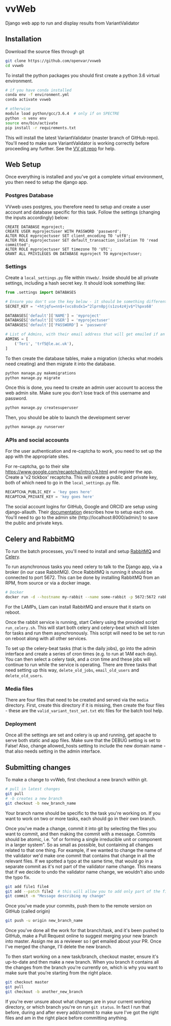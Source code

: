 # vvWeb

Django web app to run and display results from VariantValidator

## Installation

Download the source files through git

```bash
git clone https://github.com/openvar/vvweb
cd vvweb
```

To install the python packages you should first create a python 3.6 virtual environment.

```bash
# if you have conda installed
conda env -f environment.yml
conda activate vvweb

# otherwise
module load python/gcc/3.6.4  # only if on SPECTRE
python -m venv env
source env/bin/activate
pip install -r requirements.txt
```

This will install the latest VariantValidator (master branch of GitHub repo). You'll need to make sure VariantValidator is
working correctly before proceeding any further. See the [VV git repo](https://github.com/openvar/variantValidator) for help.


## Web Setup

Once everything is installed and you've got a complete virtual environment, you then need to setup the django app.

### Postgres Database

VVweb uses postgres, you therefore need to setup and create a user account and database specific for this task.
Follow the settings (changing the inputs accordingly) below:

```postgresql
CREATE DATABASE myproject;
CREATE USER myprojectuser WITH PASSWORD 'password';
ALTER ROLE myprojectuser SET client_encoding TO 'utf8';
ALTER ROLE myprojectuser SET default_transaction_isolation TO 'read committed';
ALTER ROLE myprojectuser SET timezone TO 'UTC';
GRANT ALL PRIVILEGES ON DATABASE myproject TO myprojectuser;
```

### Settings

Create a `local_settings.py` file within `VVweb/`. Inside should be all private settings, including a hash secret key. It should look something like:

```python
from .settings import DATABASES

# Ensure you don't use the key below - it should be something different!
SECRET_KEY = '+htjqfu=nn$+(vcs8sdx1=^2lprn8pj(s1zs4z4jv$*l%pxs68'

DATABASES['default']['NAME'] = 'myproject'
DATABASES['default']['USER'] = 'myprojectuser'
DATABASES['default']['PASSWORD'] = 'password'

# List of Admins, with their email address that will get emailed if an error is reported.
ADMINS = [
    ('Teri', 'trf5@le.ac.uk'),
]
```

To then create the database tables, make a migration (checks what models need creating) and then migrate it into the database.

```bash
python manage.py makemigrations
python manage.py migrate
```

Once this is done, you need to create an admin user account to access the web admin site. Make sure you don't lose track
of this username and password.

```bash
python manage.py createsuperuser
```

Then, you should be able to launch the development server

```bash
python manage.py runserver
```

### APIs and social accounts

For the user authentication and re-captcha to work, you need to set up the app with the appropriate sites.

For re-captcha, go to their site https://www.google.com/recaptcha/intro/v3.html and register the app. Create a 'v2 tickbox' recaptcha. This will 
create a public and private key, both of which need to go in the `local_settings.py` file.

```python
RECAPTCHA_PUBLIC_KEY = 'key goes here'
RECAPTCHA_PRIVATE_KEY = 'key goes here'
```

The social account logins for GitHub, Google and ORCID are setup using django-allauth. Their [documentation](https://django-allauth.readthedocs.io/en/latest/providers.html)
describes how to setup each one. You'll need to go to the admin site (http://localhost:8000/admin/) to save the public and private keys. 

## Celery and RabbitMQ

To run the batch processes, you'll need to install and setup [RabbitMQ](https://www.rabbitmq.com/download.html) and [Celery](http://docs.celeryproject.org/en/latest/index.html).

To run asynchronous tasks you need celery to talk to the Django app, via a broker (in our case RabbitMQ).
Once RabbitMQ is running it should be connected to port 5672. This can be done by installing RabbitMQ from an RPM, from source or via a docker image.

```bash
# Docker 
docker run -d --hostname my-rabbit --name some-rabbit -p 5672:5672 rabbitmq
```

For the LAMPs, Liam can install RabbitMQ and ensure that it starts on reboot.

Once the rabbit service is running, start Celery using the provided script `run_celery.sh`. 
This will start both celery and celery-beat which will listen for tasks and run them asynchronously.
This script will need to be set to run on reboot along with all other services.

To set up the celery-beat tasks (that is the daily jobs), go into the admin interface and create a series of cron times (e.g. to run at 1AM each day).
You can then select a celery task, and a cron time and these jobs will continue to run while the service is operating.
There are three tasks that need setting up this way, `delete_old_jobs`, `email_old_users` and `delete_old_users`. 

### Media files

There are four files that need to be created and served via the `media` directory. First, create this directory if it is missing,
then create the four files - these are the `valid_variant_test_set.txt` etc files for the batch tool help. 

### Deployment

Once all the settings are set and celery is up and running, get apache to serve both static and app files. Make sure that the DEBUG setting
is set to False! Also, change allowed_hosts setting to include the new domain name - that also needs setting in the admin interface.

## Submitting changes

To make a change to vvWeb, first checkout a new branch within git.

```bash
# pull in latest changes
git pull
# -b creates a new branch
git checkout -b new_branch_name
```

Your branch name should be specific to the task you're working on. If you want to work on two or more tasks, each should go in their own branch.

Once you've made a change, commit it into git by selecting the files you want to commit, and then making the commit with a message.
Commits should be atomic, i.e. "of or forming a single irreducible unit or component in a larger system". So as small as possible, but containing all changes
related to that one thing. For example, if we wanted to change the name of the validator we'd make one commit that contains that change in all the relevant files. 
If we spotted a typo at the same time, that would go in a separate commit as it's not part of the validator name change.
This means that if we decide to undo the validator name change, we wouldn't also undo the typo fix.

```bash
git add file1 file4
git add --patch file2  # this will allow you to add only part of the file
git commit -m "Message describing my change"
```

Once you've made your commits, push them to the remote version on GitHub (called origin)

```bash
git push -u origin new_branch_name
```

Once you've done all the work for that branch/task, and it's been pushed to GitHub, make a Pull Request
online to suggest merging your new branch into master. Assign me as a reviewer so I get emailed about your PR. Once I've merged the change,
I'll delete the new branch.

To then start working on a new task/branch, checkout master, ensure it's up-to-date and then make a new branch.
When you branch it contains all the changes from the branch you're currently on, which is why you want to make sure
that you're starting from the right place.

```bash
git checkout master
git pull
git checkout -b another_new_branch
```

If you're ever unsure about what changes are in your current working directory, or
which branch you're on run `git status`. In fact I run that before, during and after every
add/commit to make sure I've got the right files and am in the right place before committing anything.

